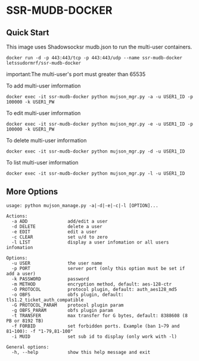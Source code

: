 SSR-MUDB-DOCKER
==================

Quick Start
-----------

This image uses Shadowsocksr mudb.json to run the multi-user containers.

    docker run -d -p 443:443/tcp -p 443:443/udp --name ssr-mudb-docker letssudormrf/ssr-mudb-docker

important:The multi-user's port must greater than 65535

To add multi-user imformation

    docker exec -it ssr-mudb-docker python mujson_mgr.py -a -u USER1_ID -p 100000 -k USER1_PW

To edit multi-user imformation

    docker exec -it ssr-mudb-docker python mujson_mgr.py -e -u USER1_ID -p 100000 -k USER1_PW

To delete multi-user imformation

    docker exec -it ssr-mudb-docker python mujson_mgr.py -d -u USER1_ID

To list multi-user imformation

    docker exec -it ssr-mudb-docker python mujson_mgr.py -l -u USER1_ID


More Options
-----------

```
usage: python mujson_manage.py -a|-d|-e|-c|-l [OPTION]...

Actions:
  -a ADD               add/edit a user
  -d DELETE            delete a user
  -e EDIT              edit a user
  -c CLEAR             set u/d to zero
  -l LIST              display a user infomation or all users infomation

Options:
  -u USER              the user name
  -p PORT              server port (only this option must be set if add a user)
  -k PASSWORD          password
  -m METHOD            encryption method, default: aes-128-ctr
  -O PROTOCOL          protocol plugin, default: auth_aes128_md5
  -o OBFS              obfs plugin, default: tls1.2_ticket_auth_compatible
  -G PROTOCOL_PARAM    protocol plugin param
  -g OBFS_PARAM        obfs plugin param
  -t TRANSFER          max transfer for G bytes, default: 8388608 (8 PB or 8192 TB)
  -f FORBID            set forbidden ports. Example (ban 1~79 and 81~100): -f "1-79,81-100"
  -i MUID              set sub id to display (only work with -l)

General options:
  -h, --help           show this help message and exit
```
